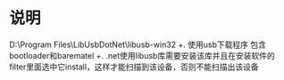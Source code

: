 # 说明
D:\Program Files\LibUsbDotNet\libusb-win32
+. 使用usb下载程序 包含bootloader和barematel
+. .net使用libusb库需要安装该库并且在安装软件的filter里面选中它install，这样才能扫描到该设备，否则不能扫描出该设备